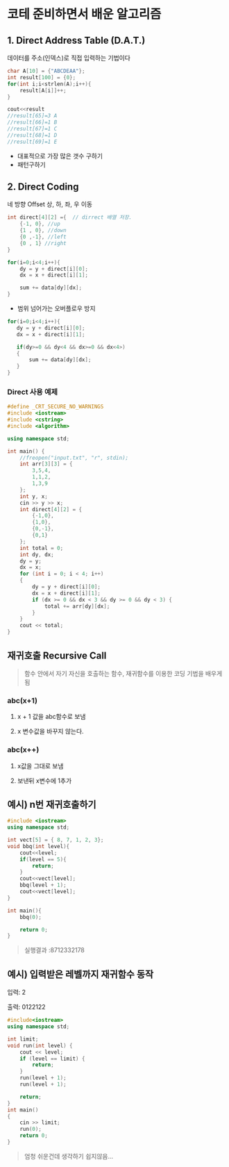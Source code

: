 # 코테 준비하면서 배운 알고리즘

## 1. Direct Address Table (D.A.T.)

데이터를 주소(인덱스)로 직접 입력하는 기법이다

```c++
char A[10] = {"ABCDEAA"};
int result[100] = {0};
for(int i;i<strlen(A);i++){
    result[A[i]]++;
}

cout<<result
//result[65]=3 A
//result[66]=1 B
//result[67]=1 C
//result[68]=1 D
//result[69]=1 E
```

- 대표적으로 가장 많은 갯수 구하기
- 패턴구하기 

## 2.  Direct Coding

네 방향 Offset 상, 하, 좌, 우 이동

```c++
int direct[4][2] ={  // dirrect 배열 저장.
    {-1, 0}, //up
    {1 , 0}, //down
    {0 ,-1}, //left
    {0 , 1} //right
}

for(i=0;i<4;i++){
    dy = y + direct[i][0];
    dx = x + direct[i][1];

    sum += data[dy][dx];
}
```

 - 범위 넘어가는 오버플로우 방지

 ```c++
 for(i=0;i<4;i++){
    dy = y + direct[i][0];
    dx = x + direct[i][1];

    if(dy>=0 && dy<4 && dx>=0 && dx<4>)
    {
        sum += data[dy][dx];
    }
}
```
### Direct 사용 예제

```c++
#define _CRT_SECURE_NO_WARNINGS
#include <iostream>
#include <cstring>
#include <algorithm>

using namespace std;

int main() {
	//freopen("input.txt", "r", stdin);
	int arr[3][3] = {
		3,5,4,
		1,1,2,
		1,3,9
	};
	int y, x;
	cin >> y >> x;
	int direct[4][2] = {
		{-1,0},
		{1,0},
		{0,-1},
		{0,1}
	};
	int total = 0;
	int dy, dx;
	dy = y;
	dx = x;
	for (int i = 0; i < 4; i++)
	{
		dy = y + direct[i][0];
		dx = x + direct[i][1];
		if (dx >= 0 && dx < 3 && dy >= 0 && dy < 3) {
			total += arr[dy][dx];
		}
	}
	cout << total;
}
```

## 재귀호출 Recursive Call

> 함수 안에서 자기 자신을 호출하는 함수,     재귀함수를 이용한 코딩 기법을 배우게 됨

### abc(x+1)

1. x + 1 값을 abc함수로 보냄

2. x 변수값을 바꾸지 않는다.

### abc(x++)

1. x값을 그대로 보냄

2. 보낸뒤 x변수에 1추가

## 예시) n번 재귀호출하기

```c++
#include <iostream>
using namespace std;

int vect[5] = { 8, 7, 1, 2, 3};
void bbq(int level){
	cout<<level;
	if(level == 5){
		return;
	}
	cout<<vect[level];
	bbq(level + 1);
	cout<<vect[level];
}

int main(){
	bbq(0);

	return 0;
}
```

> 실행결과 :8712332178

## 예시) 입력받은 레벨까지 재귀함수 동작
입력: 2

출력: 0122122

```c++
#include<iostream>
using namespace std;

int limit;
void run(int level) {
	cout << level;
	if (level == limit) {
		return;
	}
	run(level + 1);
	run(level + 1);

	return;
}
int main()
{
	cin >> limit;
	run(0);
	return 0;
}
```
> 엄청 쉬운건데 생각하기 쉽지않음...
